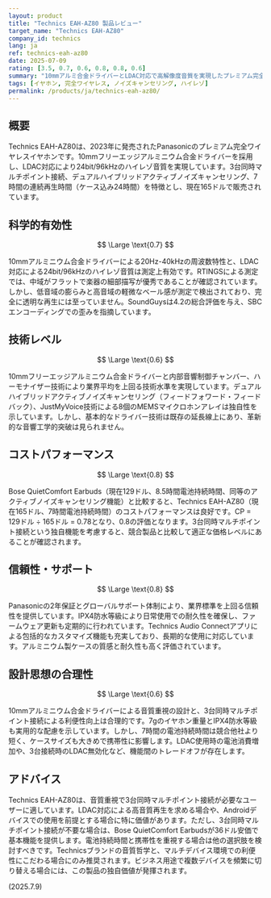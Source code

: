 ```yaml
---
layout: product
title: "Technics EAH-AZ80 製品レビュー"
target_name: "Technics EAH-AZ80"
company_id: technics
lang: ja
ref: technics-eah-az80
date: 2025-07-09
rating: [3.5, 0.7, 0.6, 0.8, 0.8, 0.6]
summary: "10mmアルミ合金ドライバーとLDAC対応で高解像度音質を実現したプレミアム完全ワイヤレスイヤホン"
tags: [イヤホン, 完全ワイヤレス, ノイズキャンセリング, ハイレゾ]
permalink: /products/ja/technics-eah-az80/
---
```


## 概要

Technics EAH-AZ80は、2023年に発売されたPanasonicのプレミアム完全ワイヤレスイヤホンです。10mmフリーエッジアルミニウム合金ドライバーを採用し、LDAC対応により24bit/96kHzのハイレゾ音質を実現しています。3台同時マルチポイント接続、デュアルハイブリッドアクティブノイズキャンセリング、7時間の連続再生時間（ケース込み24時間）を特徴とし、現在165ドルで販売されています。

## 科学的有効性

$$ \Large \text{0.7} $$

10mmアルミニウム合金ドライバーによる20Hz-40kHzの周波数特性と、LDAC対応による24bit/96kHzのハイレゾ音質は測定上有効です。RTINGSによる測定では、中域がフラットで楽器の細部描写が優秀であることが確認されています。しかし、低音域の膨らみと高音域の軽微なベール感が測定で検出されており、完全に透明な再生には至っていません。SoundGuysは4.2の総合評価を与え、SBCエンコーディングでの歪みを指摘しています。

## 技術レベル

$$ \Large \text{0.6} $$

10mmフリーエッジアルミニウム合金ドライバーと内部音響制御チャンバー、ハーモナイザー技術により業界平均を上回る技術水準を実現しています。デュアルハイブリッドアクティブノイズキャンセリング（フィードフォワード・フィードバック）、JustMyVoice技術による8個のMEMSマイクロホンアレイは独自性を示しています。しかし、基本的なドライバー技術は既存の延長線上にあり、革新的な音響工学的突破は見られません。

## コストパフォーマンス

$$ \Large \text{0.8} $$

Bose QuietComfort Earbuds（現在129ドル、8.5時間電池持続時間、同等のアクティブノイズキャンセリング機能）と比較すると、Technics EAH-AZ80（現在165ドル、7時間電池持続時間）のコストパフォーマンスは良好です。CP = 129ドル ÷ 165ドル = 0.78となり、0.8の評価となります。3台同時マルチポイント接続という独自機能を考慮すると、競合製品と比較して適正な価格レベルにあることが確認されます。

## 信頼性・サポート

$$ \Large \text{0.8} $$

Panasonicの2年保証とグローバルサポート体制により、業界標準を上回る信頼性を提供しています。IPX4防水等級により日常使用での耐久性を確保し、ファームウェア更新も定期的に行われています。Technics Audio Connectアプリによる包括的なカスタマイズ機能も充実しており、長期的な使用に対応しています。アルミニウム製ケースの質感と耐久性も高く評価されています。

## 設計思想の合理性

$$ \Large \text{0.6} $$

10mmアルミニウム合金ドライバーによる音質重視の設計と、3台同時マルチポイント接続による利便性向上は合理的です。7gのイヤホン重量とIPX4防水等級も実用的な配慮を示しています。しかし、7時間の電池持続時間は競合他社より短く、ケースサイズも大きめで携帯性に影響します。LDAC使用時の電池消費増加や、3台接続時のLDAC無効化など、機能間のトレードオフが存在します。

## アドバイス

Technics EAH-AZ80は、音質重視で3台同時マルチポイント接続が必要なユーザーに適しています。LDAC対応による高音質再生を求める場合や、Androidデバイスでの使用を前提とする場合に特に価値があります。ただし、3台同時マルチポイント接続が不要な場合は、Bose QuietComfort Earbudsが36ドル安価で基本機能を提供します。電池持続時間と携帯性を重視する場合は他の選択肢を検討すべきです。Technicsブランドの音質哲学と、マルチデバイス環境での利便性にこだわる場合にのみ推奨されます。ビジネス用途で複数デバイスを頻繁に切り替える場合には、この製品の独自価値が発揮されます。

(2025.7.9)